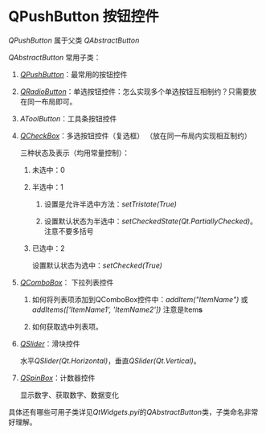# QPushButton 按钮控件

*QPushButton* 属于父类 *QAbstractButton*

*QAbstractButton* 常用子类：

1. [*QPushButton*](../13-QPushButtonDemo.py)：最常用的按钮控件

2. [*QRadioButton*](../14-QRadioButtonDemo.py)：单选按钮控件：怎么实现多个单选按钮互相制约？只需要放在同一布局即可。 

3. *AToolButton*：工具条按钮控件

4. [*QCheckBox*](../15-QCheckBoxDemo.py)：多选按钮控件（复选框） （放在同一布局内实现相互制约）
    
    三种状态及表示（均用常量控制）：

    1. 未选中：0

    2. 半选中：1

        1. 设置是允许半选中方法：*setTristate(True)*

        2. 设置默认状态为半选中：*setCheckedState(Qt.PartiallyChecked)*。注意不要多括号

    3. 已选中：2

        设置默认状态为选中：*setChecked(True)*

5. [*QComboBox*](../16-QComboBoxDemo.py)： 下拉列表控件

    1. 如何将列表项添加到QComboBox控件中：*addItem("ItemName")* 或 *addItems(['ItemName1', 'ItemName2'])* 注意是Item**s**

    2. 如何获取选中列表项。

6. [*QSlider*](../17-QSliderDemo.py)：滑块控件

    水平*QSlider(Qt.Horizontal)*，垂直*QSlider(Qt.Vertical)*。

7. [*QSpinBox*](../18-QSpinBoxDemo.py)：计数器控件

    显示数字、获取数字、数据变化

具体还有哪些可用子类详见*QtWidgets.pyi*的*QAbstractButton*类，子类命名非常好理解。